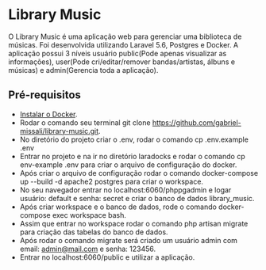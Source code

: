 # Library Music

O Library Music é uma aplicação web para gerenciar uma biblioteca de músicas. Foi desenvolvida utilizando Laravel 5.6, Postgres e Docker. A aplicação possui 3 níveis usuário public(Pode apenas visualizar as informações), user(Pode cri/editar/remover bandas/artistas, álbuns e músicas) e admin(Gerencia toda a aplicação).

## Pré-requisitos

- [Instalar o Docker](https://docs.docker.com/compose/install/).
- Rodar o comando seu terminal git clone https://github.com/gabriel-missali/library-music.git.
- No diretório do projeto criar o .env, rodar o comando cp .env.example .env
- Entrar no projeto e na ir no diretório laradocks e rodar o comando cp env-example .env para criar o arquivo de configuração do docker.
- Após criar o arquivo de configuração rodar o comando docker-compose up --build -d apache2 postgres para criar o workspace.
- No seu navegador entrar no localhost:6060/phppgadmin e logar usuário: default e senha: secret e criar o banco de dados library_music.
- Após criar workspace e o banco de dados, rode o comando docker-compose exec workspace bash.
- Assim que entrar no workspace rodar o comando php artisan migrate para criação das tabelas do banco de dados.
- Após rodar o comando migrate será criado um usuário admin com email: admin@mail.com e senha: 123456.
- Entrar no localhost:6060/public e utilizar a aplicação.
